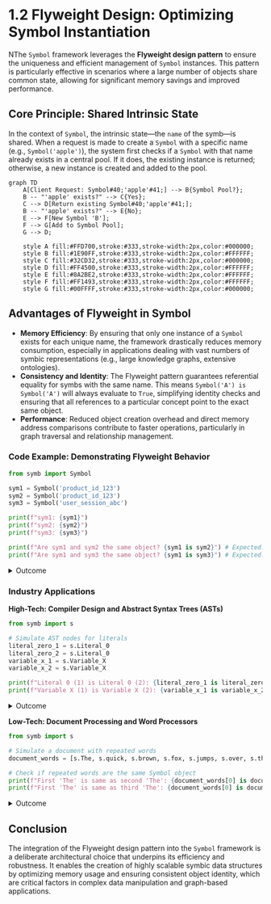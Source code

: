 # 1.2 Flyweight Design: Optimizing Symbol Instantiation

NThe `Symbol` framework leverages the **Flyweight design pattern** to ensure the uniqueness and efficient management of `Symbol` instances. This pattern is particularly effective in scenarios where a large number of objects share common state, allowing for significant memory savings and improved performance.

## Core Principle: Shared Intrinsic State

In the context of `Symbol`, the intrinsic state—the `name` of the symb—is shared. When a request is made to create a `Symbol` with a specific name (e.g., `Symbol('apple')`), the system first checks if a `Symbol` with that name already exists in a central pool. If it does, the existing instance is returned; otherwise, a new instance is created and added to the pool.

```mermaid
graph TD
    A[Client Request: Symbol#40;'apple'#41;] --> B{Symbol Pool?};
    B -- "'apple' exists?" --> C{Yes};
    C --> D[Return existing Symbol#40;'apple'#41;];
    B -- "'apple' exists?" --> E{No};
    E --> F[New Symbol 'B'];
    F --> G[Add to Symbol Pool];
    G --> D;

    style A fill:#FFD700,stroke:#333,stroke-width:2px,color:#000000;
    style B fill:#1E90FF,stroke:#333,stroke-width:2px,color:#FFFFFF;
    style C fill:#32CD32,stroke:#333,stroke-width:2px,color:#000000;
    style D fill:#FF4500,stroke:#333,stroke-width:2px,color:#FFFFFF;
    style E fill:#8A2BE2,stroke:#333,stroke-width:2px,color:#FFFFFF;
    style F fill:#FF1493,stroke:#333,stroke-width:2px,color:#FFFFFF;
    style G fill:#00FFFF,stroke:#333,stroke-width:2px,color:#000000;
```
## Advantages of Flyweight in Symbol

-   **Memory Efficiency**: By ensuring that only one instance of a `Symbol` exists for each unique name, the framework drastically reduces memory consumption, especially in applications dealing with vast numbers of symbic representations (e.g., large knowledge graphs, extensive ontologies).
-   **Consistency and Identity**: The Flyweight pattern guarantees referential equality for symbs with the same name. This means `Symbol('A') is Symbol('A')` will always evaluate to `True`, simplifying identity checks and ensuring that all references to a particular concept point to the exact same object.
-   **Performance**: Reduced object creation overhead and direct memory address comparisons contribute to faster operations, particularly in graph traversal and relationship management.

### Code Example: Demonstrating Flyweight Behavior

```python
from symb import Symbol

sym1 = Symbol('product_id_123')
sym2 = Symbol('product_id_123')
sym3 = Symbol('user_session_abc')

print(f"sym1: {sym1}")
print(f"sym2: {sym2}")
print(f"sym3: {sym3}")

print(f"Are sym1 and sym2 the same object? {sym1 is sym2}") # Expected: True
print(f"Are sym1 and sym3 the same object? {sym1 is sym3}") # Expected: False


```
<details>
<summary>Outcome</summary>

```text
sym1: <Symbol: product_id_123>
sym2: <Symbol: product_id_123>
sym3: <Symbol: user_session_abc>
Are sym1 and sym2 the same object? True
Are sym1 and sym3 the same object? False
```
</details>

### Industry Applications

**High-Tech: Compiler Design and Abstract Syntax Trees (ASTs)**
```python
from symb import s

# Simulate AST nodes for literals
literal_zero_1 = s.Literal_0
literal_zero_2 = s.Literal_0
variable_x_1 = s.Variable_X
variable_x_2 = s.Variable_X

print(f"Literal 0 (1) is Literal 0 (2): {literal_zero_1 is literal_zero_2}")
print(f"Variable X (1) is Variable X (2): {variable_x_1 is variable_x_2}")
```
<details>
<summary>Outcome</summary>

```text
Literal 0 (1) is Literal 0 (2): True
Variable X (1) is Variable X (2): True
```
</details>

**Low-Tech: Document Processing and Word Processors**
```python
from symb import s

# Simulate a document with repeated words
document_words = [s.The, s.quick, s.brown, s.fox, s.jumps, s.over, s.the, s.lazy, s.dog, s.The]

# Check if repeated words are the same Symbol object
print(f"First 'The' is same as second 'The': {document_words[0] is document_words[6]}")
print(f"First 'The' is same as third 'The': {document_words[0] is document_words[9]}")
```
<details>
<summary>Outcome</summary>

```text
First 'The' is same as second 'The': True
First 'The' is same as third 'The': True
```
</details>

## Conclusion

The integration of the Flyweight design pattern into the `Symbol` framework is a deliberate architectural choice that underpins its efficiency and robustness. It enables the creation of highly scalable symbic data structures by optimizing memory usage and ensuring consistent object identity, which are critical factors in complex data manipulation and graph-based applications.
